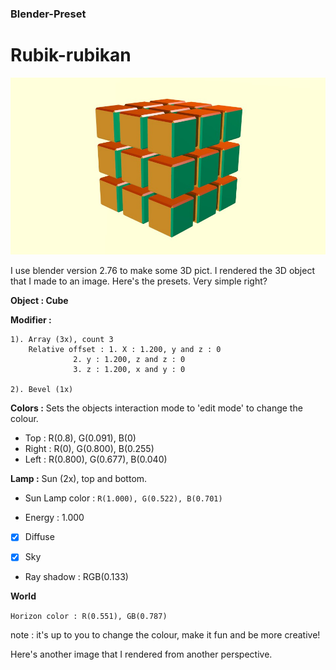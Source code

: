 ### Blender-Preset 
# Rubik-rubikan

![.](https://github.com/deenagoethe/Blender-Preset/blob/master/rubikrubikan%20blender.jpg?raw=true)

I use blender version 2.76 to make some 3D pict.
I rendered the 3D object that I made to an image.
Here's the presets. Very simple right?

**Object : Cube** 

**Modifier :**
 
	1). Array (3x), count 3 
	    Relative offset : 1. X : 1.200, y and z : 0
			      2. y : 1.200, z and z : 0
			      3. z : 1.200, x and y : 0

	2). Bevel (1x) 



**Colors :** Sets the objects interaction mode to 'edit mode' to change the colour.
* Top : R(0.8), G(0.091), B(0)
* Right : R(0), G(0.800), B(0.255)
* Left : R(0.800), G(0.677), B(0.040)

**Lamp :** Sun (2x), top and bottom. 
* Sun Lamp color :
```R(1.000), G(0.522), B(0.701)```

* Energy : 1.000
- [x] Diffuse

- [x] Sky
* Ray shadow : RGB(0.133)

**World** 

`Horizon color : R(0.551), GB(0.787)`

note : it's up to you to change the colour, make it fun and be more creative! 

Here's another image that I rendered from another perspective.
